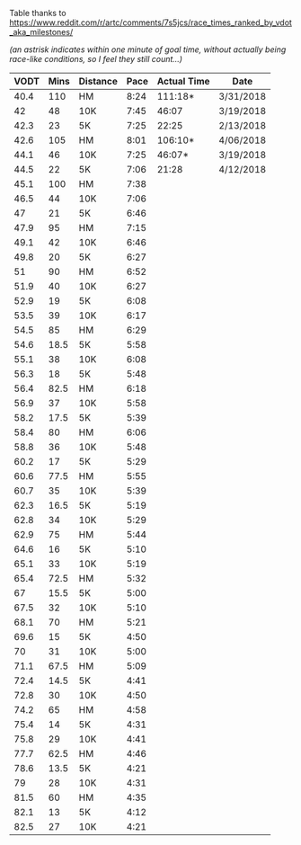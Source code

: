 Table thanks to https://www.reddit.com/r/artc/comments/7s5jcs/race_times_ranked_by_vdot_aka_milestones/

_(an astrisk indicates within one minute of goal time, without actually being race-like conditions, so I feel they still count...)_

| VODT | Mins | Distance | Pace | Actual Time | Date |
|------|------|----------|------|-------------|------|
| 40.4 | 110  | HM  | 8:24 | 111:18* | 3/31/2018 |
| 42   | 48   | 10K | 7:45 | 46:07 | 3/19/2018 |
| 42.3 | 23   | 5K  | 7:25 | 22:25 | 2/13/2018 |
| 42.6 | 105  | HM  | 8:01 | 106:10* | 4/06/2018 |
| 44.1 | 46   | 10K | 7:25 | 46:07* | 3/19/2018 |
| 44.5 | 22   | 5K  | 7:06 | 21:28 | 4/12/2018 |
| 45.1 | 100  | HM  | 7:38 |  | |
| 46.5 | 44   | 10K | 7:06 |  | |
| 47   | 21   | 5K  | 6:46 |  | |
| 47.9 | 95   | HM  | 7:15 |  | |
| 49.1 | 42   | 10K | 6:46 |  | |
| 49.8 | 20   | 5K  | 6:27 |  | |
| 51   | 90   | HM  | 6:52 |  | |
| 51.9 | 40   | 10K | 6:27 |  | |
| 52.9 | 19   | 5K  | 6:08 |  | |
| 53.5 | 39   | 10K | 6:17 |  | |
| 54.5 | 85   | HM  | 6:29 |  | |
| 54.6 | 18.5 | 5K  | 5:58 |  | |
| 55.1 | 38   | 10K | 6:08 |  | |
| 56.3 | 18   | 5K  | 5:48 |  | |
| 56.4 | 82.5 | HM  | 6:18 |  | |
| 56.9 | 37   | 10K | 5:58 |  | |
| 58.2 | 17.5 | 5K  | 5:39 |  | |
| 58.4 | 80   | HM  | 6:06 |  | |
| 58.8 | 36   | 10K | 5:48 |  | |
| 60.2 | 17   | 5K  | 5:29 |  | |
| 60.6 | 77.5 | HM  | 5:55 |  | |
| 60.7 | 35   | 10K | 5:39 |  | |
| 62.3 | 16.5 | 5K  | 5:19 |  | |
| 62.8 | 34   | 10K | 5:29 |  | |
| 62.9 | 75   | HM  | 5:44 |  | |
| 64.6 | 16   | 5K  | 5:10 |  | |
| 65.1 | 33   | 10K | 5:19 |  | |
| 65.4 | 72.5 | HM  | 5:32 |  | |
| 67   | 15.5 | 5K  | 5:00 |  | |
| 67.5 | 32   | 10K | 5:10 |  | |
| 68.1 | 70   | HM  | 5:21 |  | |
| 69.6 | 15   | 5K  | 4:50 |  | |
| 70   | 31   | 10K | 5:00 |  | |
| 71.1 | 67.5 | HM  | 5:09 |  | |
| 72.4 | 14.5 | 5K  | 4:41 |  | |
| 72.8 | 30   | 10K | 4:50 |  | |
| 74.2 | 65   | HM  | 4:58 |  | |
| 75.4 | 14   | 5K  | 4:31 |  | |
| 75.8 | 29   | 10K | 4:41 |  | |
| 77.7 | 62.5 | HM  | 4:46 |  | |
| 78.6 | 13.5 | 5K  | 4:21 |  | |
| 79   | 28   | 10K | 4:31 |  | |
| 81.5 | 60   | HM  | 4:35 |  | |
| 82.1 | 13   | 5K  | 4:12 |  | |
| 82.5 | 27   | 10K | 4:21 |  | |
